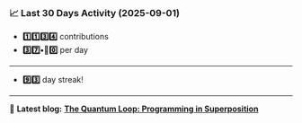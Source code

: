 <!--START_STATS-->
### 📈 Last 30 Days Activity (2025-09-01)  
- **1️⃣1️⃣3️⃣4️⃣** contributions  
- **3️⃣7️⃣•🎱0️⃣** per day
---
- **9️⃣3️⃣** day streak!
---
📝 **Latest blog:** [**The Quantum Loop: Programming in Superposition**](https://andriak.com/blog/quantum-loop)
<!--END_STATS-->
